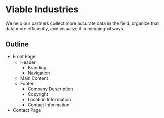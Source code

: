 # Viable Industries

We help our partners collect more accurate data in the field, organize that data more efficiently, and visualize it in meaningful ways.

## Outline

- Front Page
    - Header
      - Branding
      - Navigation
    - Main Content
    - Footer
      - Company Description
      - Copyright
      - Location Information
      - Contact Information
- Contact Page